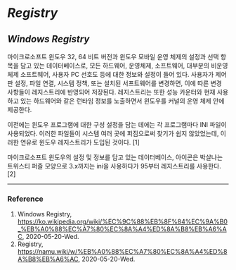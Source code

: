 # _Registry_

## _Windows Registry_

마이크로소프트 윈도우 32, 64 비트 버전과 윈도우 모바일 운영 체제의 설정과 선택 항목을 담고 있는 데이터베이스로, 모든 하드웨어, 운영체제, 소프트웨어, 대부분의 비운영 체제 소프트웨어, 사용자 PC 선호도 등에 대한 정보와 설정이 들어 있다.  사용자가 제어판 설정, 파일 연결, 시스템 정책, 또는 설치된 서프트웨어를 변경하면, 이에 따른 변경 사항들이 레지스트리에 반영되어 저장된다. 레지스트리는 또한 성능 카운터와 현재 사용하고 있는 하드웨어와 같은 런타임 정보를 노출하면서 윈도우를 커널의 운영 체제 안에 제공한다.
 
이전에는 윈도우 프로그램에 대한 구성 설정을 담는 데에는 각 프로그램마다 INI 파일이 사용되었다. 이러한 파일들이 시스템 여러 곳에 퍼짐으로써 찾기가 쉽지 않았었는데, 이러한 연유로 윈도우 레지스트리가 도입된 것이다. [1]
 
마이크로소프트 윈도우의 설정 및 정보를 담고 있는 데이터베이스, 아이콘은 박살나는 트위스티 퍼즐 모양으로 3.x까지는 ini을 사용하다가 95부터 레지스트리를 사용한다. [2]

---

### Reference
1. Windows Registry, https://ko.wikipedia.org/wiki/%EC%9C%88%EB%8F%84%EC%9A%B0_%EB%A0%88%EC%A7%80%EC%8A%A4%ED%8A%B8%EB%A6%AC, 2020-05-20-Wed.
2. Registry, https://namu.wiki/w/%EB%A0%88%EC%A7%80%EC%8A%A4%ED%8A%B8%EB%A6%AC, 2020-05-20-Wed.
